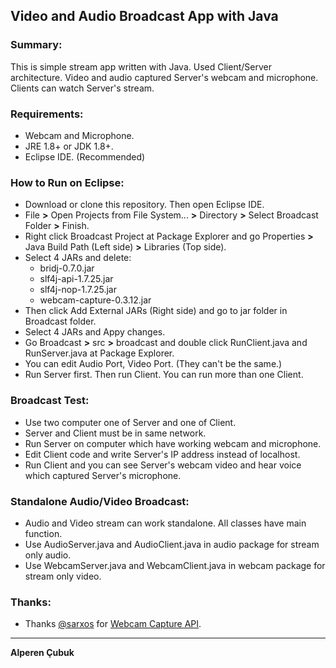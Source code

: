 ## Video and Audio Broadcast App with Java

### Summary:

This is simple stream app written with Java. Used Client/Server architecture. Video and audio captured Server's webcam and microphone. Clients can watch Server's stream.

###   Requirements:
* Webcam and Microphone.
* JRE 1.8+ or JDK 1.8+.
* Eclipse IDE. (Recommended)
  
### How to Run on Eclipse:

* Download or clone this repository. Then open Eclipse IDE.
* File **>** Open Projects from File System... **>** Directory **>** Select Broadcast Folder **>** Finish.
* Right click Broadcast Project at Package Explorer and go Properties **>** Java Build Path (Left side) **>** Libraries (Top side).
* Select 4 JARs and delete:
	* bridj-0.7.0.jar
	* slf4j-api-1.7.25.jar
	* slf4j-nop-1.7.25.jar
	* webcam-capture-0.3.12.jar
* Then click Add External JARs (Right side) and go to jar folder in Broadcast folder.
* Select 4 JARs and Appy changes.
* Go Broadcast **>** src **>** broadcast and double click RunClient.java and RunServer.java at Package Explorer.
* You can edit Audio Port, Video Port. (They can't be the same.)
* Run Server first. Then run Client. You can run more than one Client.

### Broadcast Test:
* Use two computer one of Server and one of Client.
* Server and Client must be in same network.
* Run Server on computer which have working webcam and microphone.
* Edit Client code and write Server's IP address instead of localhost.
* Run Client and you can see Server's webcam video and hear voice which captured Server's microphone.

### Standalone Audio/Video Broadcast:

* Audio and Video stream can work standalone. All classes have main function. 
* Use AudioServer.java and AudioClient.java in audio package for stream only audio.
* Use WebcamServer.java and WebcamClient.java in webcam package for stream only video.

### Thanks:

* Thanks [@sarxos](https://github.com/sarxos) for [Webcam Capture API](https://github.com/sarxos/webcam-capture).

---

**Alperen Çubuk**